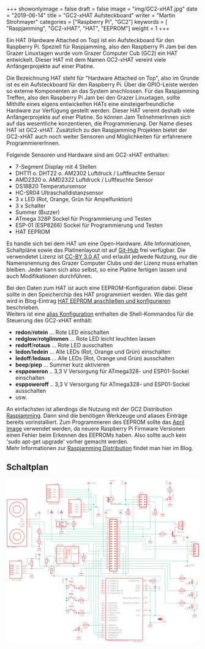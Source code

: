 +++
showonlyimage = false
draft = false
image = "img/GC2-xHAT.jpg"
date = "2019-06-14"
title = "GC2-xHAT Aufsteckboard"
writer = "Martin Strohmayer"
categories = ["Raspberry Pi", "GC2"]
keywords = [ "Raspjamming", "GC2-xHAT", "HAT", "EEPROM"]
weight = 1
+++

Ein HAT (Hardware Attached on Top) ist ein Aufsteckboard für den Raspberry Pi. Speziell für Raspjamming, also den Raspberry Pi Jam bei den Grazer Linuxtagen wurde vom Grazer Computer Cub (GC2) ein HAT entwickelt. Dieser HAT mit dem Namen GC2-xHAT vereint viele Anfängerprojekte auf einer Platine.
<!--more-->

Die Bezeichnung HAT steht für "Hardware Attached on Top", also im Grunde ist es ein Aufsteckboard für den Raspberry Pi. Über die GPIO-Leiste werden so externe Komponenten an das System anschlossen. Für das Raspjamming Treffen, also den Raspberry Pi Jam bei den Grazer Linuxtagen, sollte Mithilfe eines eigens entwickelten HATs eine einsteigerfreundliche Hardware zur Verfügung gestellt werden. Dieser HAT vereint deshalb viele Anfängerprojekte auf einer Platine. So können Jam TeilnehmerInnen sich auf das wesentliche konzentieren, die Programmierung. Der Name dieses HAT ist GC2-xHAT. Zusätzlich zu den Raspjamming Projekten bietet der GC2-xHAT auch noch weiter Sensoren und Möglichkeiten für erfahrenere ProgrammiererInnen.

Folgende Sensoren und Hardware sind am GC2-xHAT enthalten:

* 7-Segment Display mit 4 Stellen
* DHT11 o. DHT22 o. AM2302 Luftdruck / Luftfeuchte Sensor
* AMD2320 o. AMD2322 Luftdruck / Luftfeuchte Sensor
* DS18B20 Temperatursensor
* HC-SR04 Ultraschalldistanzsensor
* 3 x LED (Rot, Orange, Grün für Ampelfunktion)
* 3 x Schalter
* Summer (Buzzer)
* ATmega 328P Sockel für Programmierung und Testen
* ESP-01 (ESP8266) Sockel für Programmierung und Testen
* HAT EEPROM 

Es handle sich bei dem HAT um eine Open-Hardware. Alle Informationen, Schaltpläne sowie das Platinenlayout ist auf [Git-Hub](https://github.com/GrazerComputerClub/GC2-xHAT) frei verfügbar. Die verwendetet Lizenz ist [CC-BY 3.0 AT](https://creativecommons.org/licenses/by/3.0/at/) und erlaubt jedwede Nutzung, nur die Namensnennung des Grazer Computer Clubs und der Lizenz muss erhalten bleiben. Jeder kann sich also selbst, so eine Platine fertigen lassen und auch Modifikationen durchführen.  

Bei den Daten zum HAT ist auch eine EEPROM-Konfiguration dabei. Diese sollte in den Speicherchip des HAT programmiert werden. Wie das geht wird in Blog-Eintrag [HAT EEPROM anschließen und konfigurieren](../hat-eeprom/) beschrieben.  
Weiters ist eine [alias Konfiguration](https://github.com/GrazerComputerClub/GC2-xHAT/blob/master/aliases/bash_aliases_GC2xHAT) enthalten die Shell-Kommandos für die Steuerung des GC2-xHAT enthält:

* **redon**/**rotein** ... Rote LED einschalten
* **redglow**/**rotglimmen** ... Rote LED leicht leuchten lassen
* **redoff**/**rotaus** ... Rote LED ausschalten
* **ledon**/**ledein** ... Alle LEDs (Rot, Orange und Grün) einschalten
* **ledoff**/**ledaus** ... Alle LEDs (Rot, Orange und Grün) ausschalten
* **beep**/**piep** ... Summer kurz aktivieren
* **esppoweron** .. 3,3 V Versorgung für ATmega328- und ESP01-Sockel einschalten
* **esppoweroff** .. 3,3 V Versorgung für ATmega328- und ESP01-Sockel ausschalten
* usw.

An einfachsten ist allerdings die Nutzung mit der GC2 Distribution [Raspjamming](https://github.com/GrazerComputerClub/Raspjamming-Image). Dann sind die benötigen Werkzeuge und aliases Einträge bereits vorinstalliert. Zum Programmieren des EEPROM sollte das [April Image](http://www.strohmayers.com/image/2019-04-26-Raspjamming-full.img.7z) verwendet werden, da neuere Raspberry Pi Firmware Versionen einen Fehler beim Erkennen des EEPROMs haben. Also sollte auch kein 'sudo apt-get upgrade' vorher gemacht werden.  
Mehr Informationen zur [Raspjamming Distribution](../raspjamming-distribution/) findet man hier im Blog.

## Schaltplan

![Schaltplan GC2-xHAT](https://raw.githubusercontent.com/GrazerComputerClub/GC2-xHAT/master/circuit_diagram.png)
